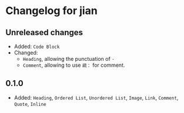 # Changelog for jian

## Unreleased changes

- Added: `Code Block`
- Changed:
  - `Heading`, allowing the punctuation of  `·`
  - `Comment`, allowing to use `疏：` for comment.

## 0.1.0

- Added: `Heading`, `Ordered List`, `Unordered List`, `Image`, `Link`, `Comment`, `Quote`, `Inline`
